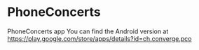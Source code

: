 # PhoneConcerts
PhoneConcerts app
You can find the Android version at https://play.google.com/store/apps/details?id=ch.converge.pco
 
